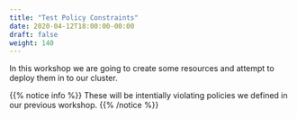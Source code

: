 ```yaml
---
title: "Test Policy Constraints"
date: 2020-04-12T18:00:00-00:00
draft: false
weight: 140
---
```



In this workshop we are going to create some resources and attempt to deploy them in to our cluster.

{{% notice info %}}
These will be intentially violating policies we defined in our previous workshop.
{{% /notice %}}
